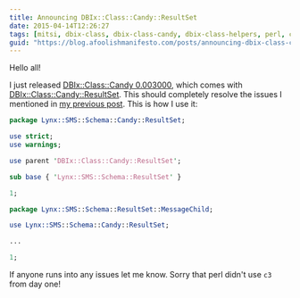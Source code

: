 ```yaml
---
title: Announcing DBIx::Class::Candy::ResultSet
date: 2015-04-14T12:26:27
tags: [mitsi, dbix-class, dbix-class-candy, dbix-class-helpers, perl, cpan]
guid: "https://blog.afoolishmanifesto.com/posts/announcing-dbix-class-candy-resultset"
---
```

Hello all!

I just released [DBIx::Class::Candy
0.003000](http://metacpan.org/release/FREW/DBIx-Class-Candy-0.003000), which
comes with
[DBIx::Class::Candy::ResultSet](https://metacpan.org/pod/release/FREW/DBIx-Class-Candy-0.003000/lib/DBIx/Class/Candy/ResultSet.pm).
This should completely resolve the issues I mentioned in [my previous
post](/posts/mros-and-you).  This is how I use it:

```perl
package Lynx::SMS::Schema::Candy::ResultSet;

use strict;
use warnings;

use parent 'DBIx::Class::Candy::ResultSet';

sub base { 'Lynx::SMS::Schema::ResultSet' }

1;

```

```perl
package Lynx::SMS::Schema::ResultSet::MessageChild;

use Lynx::SMS::Schema::Candy::ResultSet;

...

1;
```

If anyone runs into any issues let me know.  Sorry that perl didn't use `c3`
from day one!
